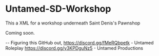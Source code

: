 # Untamed-SD-Workshop
This a XML for a workshop underneath Saint Denis's Pawnshop

Coming soon.
















-- Figuring this GitHub out, 
https://discord.gg/fMeRQbpetk - Untamed Roleplay
https://discord.gg/y3KPDguNz5 - Untamed Productions
